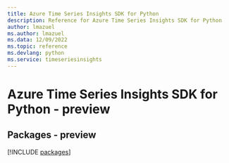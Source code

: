 ```yaml
---
title: Azure Time Series Insights SDK for Python
description: Reference for Azure Time Series Insights SDK for Python
author: lmazuel
ms.author: lmazuel
ms.data: 12/09/2022
ms.topic: reference
ms.devlang: python
ms.service: timeseriesinsights
---
```

# Azure Time Series Insights SDK for Python - preview
## Packages - preview
[!INCLUDE [packages](time-series-insights-index.md)]